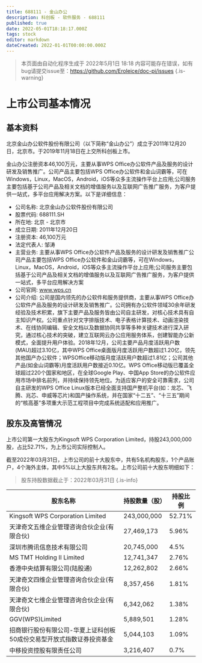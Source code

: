 ```yaml
---
title: 688111 - 金山办公
description: 科创板 - 软件服务 - 688111
published: true
date: 2022-05-01T18:18:17.000Z
tags: stock
editor: markdown
dateCreated: 2022-01-01T00:00:00.000Z
---
```


> 本页面由自动化程序生成于 2022年5月1日 18:18
> 内容可能存在错误，如有bug请提交issue至：https://github.com/Eroleice/doc-pi/issues
{.is-warning}

# 上市公司基本情况

## 基本资料

北京金山办公软件股份有限公司（以下简称“金山办公”）成立于2011年12月20日，北京市。于2019年11月18日在上交所科创板上市。

金山办公注册资本46,100万元，主要从事WPS Office办公软件产品及服务的设计研发及销售推广。公司产品主要包括WPS Office办公软件和金山词霸等，可在Windows，Linux，MacOS，Android，iOS等众多主流操作平台上应用;公司服务主要包括基于公司产品及相关文档的增值服务以及互联网广告推广服务，为客户提供一站式，多平台应用解决方案。以下是详细信息：

- 公司名称: 北京金山办公软件股份有限公司
- 股票代码: 688111.SH
- 所在地: 北京 - 北京市
- 成立日期: 2011年12月20日
- 注册资本: 46,100万元
- 法定代表人: 邹涛
- 主营业务: 主要从事WPS Office办公软件产品及服务的设计研发及销售推广公司产品主要包括WPS Office办公软件和金山词霸等，可在Windows，Linux，MacOS，Android，iOS等众多主流操作平台上应用;公司服务主要包括基于公司产品及相关文档的增值服务以及互联网广告推广服务，为客户提供一站式，多平台应用解决方案
- 公司官网: www.wps.cn
- 公司介绍: 公司是国内领先的办公软件和服务提供商，主要从事WPS Office办公软件产品及服务的设计研发及销售推广。公司拥有办公软件领域30余年研发经验及技术积累，旗下主要产品及服务皆由公司自主研发，对核心技术具有自主知识产权。公司重点针对文字排版技术、电子表格计算技术、动画渲染技术、在线协同编辑、安全文档以及数据协同共享等多种关键技术进行深入研究，通过核心技术的突破，建立互联网云办公应用服务体系，创建智能办公新模式，全面提升用户体验。2018年12月，公司主要产品月度活跃用户数(MAU)超过3.10亿，其中WPS Office桌面版月度活跃用户数超过1.20亿，领先其他国产办公软件；WPSOffice移动版月度活跃用户数超过1.81亿；公司其他产品(如金山词霸等)月度活跃用户数接近0.10亿。WPS Office移动版已覆盖全球超过220个国家和地区，在全球Google Play、中国App Store的办公软件应用市场中排名前列，并持续保持领先地位。为适应客户的安全可靠需求，公司自主研发的WPS Office Linux版本已经全面支持国产整机平台(如：龙芯、飞腾、兆芯、申威等芯片)和国产操作系统，并在国家“十二五”、“十三五”期间的“核高基”多项重大示范工程项目中完成系统适配和应用推广。


## 股东及高管情况

上市公司第一大股东为Kingsoft WPS Corporation Limited，持股243,000,000股，占比52.71%，为上市公司实际控制人。

截至2022年03月31日，上市公司的前十大股东中，共有5名机构股东，1个产品账户，4个海外主体，其中5%以上大股东共有2名。上市公司前十大股东明细如下：

> 股东持股数据截止于：2022年03月31日
{.is-info}

| 股东名称 | 持股数量（股） | 持股比例 |
| --- | --- | --- |
| Kingsoft WPS Corporation Limited | 243,000,000 | 52.71% |
| 天津奇文五维企业管理咨询合伙企业(有限合伙) | 27,469,173 | 5.96% |
| 深圳市腾讯信息技术有限公司 | 20,745,000 | 4.5% |
| MS TMT Holding II Limited | 12,741,347 | 2.76% |
| 香港中央结算有限公司(陆股通) | 12,262,802 | 2.66% |
| 天津奇文四维企业管理咨询合伙企业(有限合伙) | 8,357,456 | 1.81% |
| 天津奇文七维企业管理咨询合伙企业(有限合伙) | 6,342,062 | 1.38% |
| GGV(WPS)Limited | 5,889,501 | 1.28% |
| 招商银行股份有限公司-华夏上证科创板50成份交易型开放式指数证券投资基金 | 5,044,103 | 1.09% |
| 中移投资控股有限责任公司 | 3,216,407 | 0.7% |





